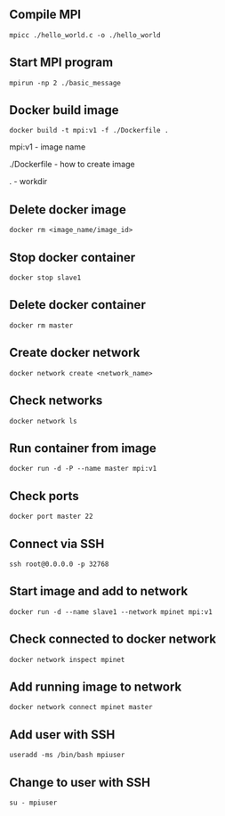 ## Compile MPI 
`mpicc ./hello_world.c -o ./hello_world`

## Start MPI program
`mpirun -np 2 ./basic_message`

## Docker build image
`docker build -t mpi:v1 -f ./Dockerfile .`

mpi:v1 - image name

./Dockerfile - how to create image

. - workdir

## Delete docker image
`docker rm <image_name/image_id>`

## Stop docker container
`docker stop slave1`

## Delete docker container
`docker rm master`

## Create docker network
`docker network create <network_name>`

## Check networks
`docker network ls`

## Run container from image
`docker run -d -P --name master mpi:v1`

## Check ports
`docker port master 22`

## Connect via SSH
`ssh root@0.0.0.0 -p 32768`

## Start image and add to network
`docker run -d --name slave1 --network mpinet mpi:v1`

## Check connected to docker network
`docker network inspect mpinet`

## Add running image to network
`docker network connect mpinet master`

## Add user with SSH
`useradd -ms /bin/bash mpiuser`

## Change to user with SSH
`su - mpiuser`
